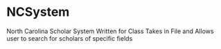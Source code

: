 # NCSystem
North Carolina Scholar System Written for Class
Takes in File and Allows user to search for scholars of specific fields